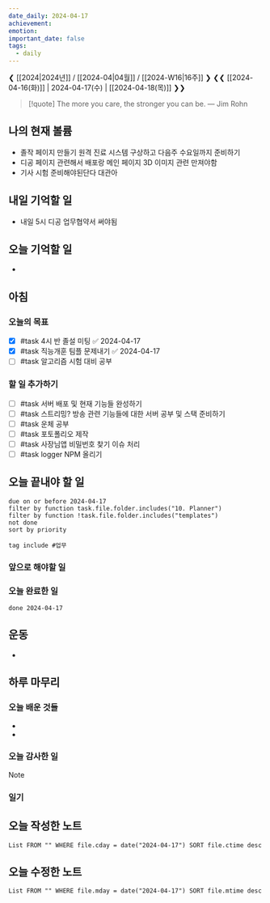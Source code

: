 ```yaml
---
date_daily: 2024-04-17
achievement: 
emotion: 
important_date: false
tags:
  - daily
---
```

❮ [[2024|2024년]] / [[2024-04|04월]] / [[2024-W16|16주]] ❯
❮❮ [[2024-04-16(화)]] | 2024-04-17(수) | [[2024-04-18(목)]] ❯❯

> [!quote] The more you care, the stronger you can be.
> — Jim Rohn
## 나의 현재 볼륨
* 졸작 페이지 만들기 원격 진료 시스템 구상하고 다음주 수요일까지 준비하기
* 디공 페이지 관련해서 배포랑 메인 페이지 3D 이미지 관련 만져야함
* 기사 시험 준비해야된단다 대관아
## 내일 기억할 일
- 내일 5시 디공 업무협약서 써야됨
## 오늘 기억할 일
* 


## 아침

### 오늘의 목표

- [x] #task 4시 반 졸설 미팅 ✅ 2024-04-17
- [x] #task 직능개훈 팀플 문제내기 ✅ 2024-04-17
- [ ] #task 알고리즘 시험 대비 공부 

### 할 일 추가하기

- [ ] #task 서버 배포 및 현재 기능들 완성하기
- [ ] #task 스트리밍? 방송 관련 기능들에 대한 서버 공부 및 스택 준비하기
- [ ] #task 운체 공부
- [ ] #task 포토폴리오 제작
- [ ] #task 사장님앱 비밀번호 찾기 이슈 처리
- [ ] #task logger NPM 올리기

## 오늘 끝내야 할 일
```tasks
due on or before 2024-04-17
filter by function task.file.folder.includes("10. Planner")
filter by function !task.file.folder.includes("templates")
not done
sort by priority
```
```tasks
tag include #업무 
```

### 앞으로 해야할 일


### 오늘 완료한 일
```tasks
done 2024-04-17
```

## 운동
- 

## 하루 마무리
### 오늘 배운 것들
- 
- 
### 오늘 감사한 일
>[!note]
>
### 일기

## 오늘 작성한 노트
```dataview
List FROM "" WHERE file.cday = date("2024-04-17") SORT file.ctime desc

```

## 오늘 수정한 노트
```dataview
List FROM "" WHERE file.mday = date("2024-04-17") SORT file.mtime desc


```